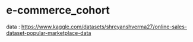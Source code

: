 # e-commerce_cohort

data : https://www.kaggle.com/datasets/shreyanshverma27/online-sales-dataset-popular-marketplace-data
